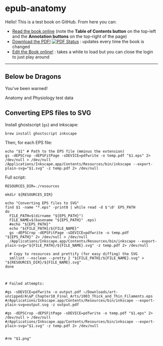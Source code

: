 epub-anatomy
============

Hello! This is a test book on GitHub. From here you can:

* [Read the book online](http://philschatz.github.io/epub-anatomy/reader/) (note the **Table of Contents button** on the top-left and the **Annotation buttons** on the top-right of the page)
* [Download the PDF!](http://pdf.oerpub.org/philschatz/epub-anatomy/) [![PDF Status](http://pdf.oerpub.org/philschatz/epub-anatomy.png)](http://pdf.oerpub.org/philschatz/epub-anatomy/) : updates every time the book is changed
* [Edit the Book online!](http://oerpub.github.io/github-bookeditor/#repo/philschatz/epub-anatomy) : takes a while to load but you can close the login to just play around

----

## Below be Dragons

You've been warned!

Anatomy and Physiology test data

Converting EPS files to SVG
---------------------------

Install ghostscript (`gs`) and inkscape:

    brew install ghostscript inkscape

Then, for each EPS file:

    echo "$1" # Path to the EPS file (mminus the extension)
    gs -dEPSCrop -dEPSFitPage -sDEVICE=pdfwrite -o temp.pdf "$1.eps" 2> /dev/null > /dev/null
    /Applications/Inkscape.app/Contents/Resources/bin/inkscape --export-plain-svg="$1.svg" -z temp.pdf 2> /dev/null



Full script:

    RESOURCES_DIR=./resources

    mkdir ${RESOURCES_DIR}

    echo "Converting EPS files to SVG"
    find $1 -name "*.eps" -print0 | while read -d $'\0' EPS_PATH
    do
      FILE_PATH=$(dirname "${EPS_PATH}")
      FILE_NAME=$(basename "${EPS_PATH}" .eps)
      #echo "${EPS_PATH}"
      echo "${FILE_PATH}/${FILE_NAME}"
      gs -dEPSCrop -dEPSFitPage -sDEVICE=pdfwrite -o temp.pdf "${EPS_PATH}" 2> /dev/null > /dev/null
      /Applications/Inkscape.app/Contents/Resources/bin/inkscape --export-plain-svg="${FILE_PATH}/${FILE_NAME}.svg" -z temp.pdf 2> /dev/null

      # Copy to resources and prettify (for easy diffing) the SVG
      xmllint --nsclean --pretty 2 "${FILE_PATH}/${FILE_NAME}.svg" > "${RESOURCES_DIR}/${FILE_NAME}.svg"
    done



    # Failed attempts:

    #gs -sDEVICE=pdfwrite -o output.pdf ~/Downloads/art-unzipped/A\&P_Chapter10_Final_Arts/1003_Thick_and_Thin_Filaments.eps
    #/Applications/Inkscape.app/Contents/Resources/bin/inkscape --export-plain-svg=output.svg -z output.pdf

    #gs -dEPSCrop -dEPSFitPage -sDEVICE=pdfwrite -o temp.pdf "$1.eps" 2> /dev/null > /dev/null
    #/Applications/Inkscape.app/Contents/Resources/bin/inkscape --export-plain-svg="$1.svg" -z temp.pdf 2> /dev/null


    #rm "$1.png"
